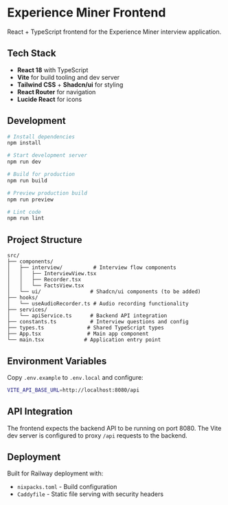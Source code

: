 # Experience Miner Frontend

React + TypeScript frontend for the Experience Miner interview application.

## Tech Stack

- **React 18** with TypeScript
- **Vite** for build tooling and dev server
- **Tailwind CSS** + **Shadcn/ui** for styling
- **React Router** for navigation
- **Lucide React** for icons

## Development

```bash
# Install dependencies
npm install

# Start development server
npm run dev

# Build for production  
npm run build

# Preview production build
npm run preview

# Lint code
npm run lint
```

## Project Structure

```
src/
├── components/
│   ├── interview/          # Interview flow components
│   │   ├── InterviewView.tsx
│   │   ├── Recorder.tsx
│   │   └── FactsView.tsx
│   └── ui/                # Shadcn/ui components (to be added)
├── hooks/
│   └── useAudioRecorder.ts # Audio recording functionality
├── services/
│   └── apiService.ts      # Backend API integration
├── constants.ts           # Interview questions and config
├── types.ts              # Shared TypeScript types
├── App.tsx               # Main app component
└── main.tsx             # Application entry point
```

## Environment Variables

Copy `.env.example` to `.env.local` and configure:

```bash
VITE_API_BASE_URL=http://localhost:8080/api
```

## API Integration

The frontend expects the backend API to be running on port 8080. The Vite dev server is configured to proxy `/api` requests to the backend.

## Deployment

Built for Railway deployment with:
- `nixpacks.toml` - Build configuration
- `Caddyfile` - Static file serving with security headers